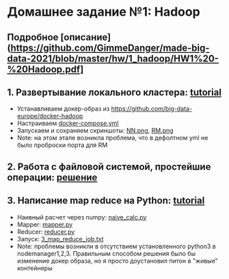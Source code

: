 # Домашнее задание №1: Hadoop

## Подробное [описание](https://github.com/GimmeDanger/made-big-data-2021/blob/master/hw/1_hadoop/HW1%20-%20Hadoop.pdf]

## 1. Развертывание локального кластера: [tutorial](https://youtu.be/ny2w5zImqvA)
  * Устанавливаем докер-образ из https://github.com/big-data-europe/docker-hadoop
  * Настраиваем [docker-compose.yml](https://github.com/GimmeDanger/made-big-data-2021/blob/master/hw/1_hadoop/docker-compose.yml)
  * Запускаем и сохраняем скриншоты: [NN.png](https://github.com/GimmeDanger/made-big-data-2021/blob/master/hw/1_hadoop/NN.png), [RM.png](https://github.com/GimmeDanger/made-big-data-2021/blob/master/hw/1_hadoop/RM.png)
  * Note: на этом этапе возникла проблема, что в дефолтном yml не было проброски порта для RM

## 2. Работа с файловой системой, простейшие операции: [решение](https://github.com/GimmeDanger/made-big-data-2021/blob/master/hw/1_hadoop/2_hdfs_dfs_intro.txt)

## 3. Написание map reduce на Python: [tutorial](https://www.michael-noll.com/tutorials/writing-an-hadoop-mapreduce-program-in-python/)
 * Наивный расчет через numpy: [naive_calc.py](https://github.com/GimmeDanger/made-big-data-2021/blob/master/hw/1_hadoop/naive_calc.ipynb)
 * Mapper: [mapper.py](https://github.com/GimmeDanger/made-big-data-2021/blob/master/hw/1_hadoop/mapper.py)
 * Reducer: [reducer.py](https://github.com/GimmeDanger/made-big-data-2021/blob/master/hw/1_hadoop/reducer.py)
 * Запуск: [3_map_reduce_job.txt](https://github.com/GimmeDanger/made-big-data-2021/blob/master/hw/1_hadoop/3_map_reduce_job.txt)
 * Note: проблемы возникли в отсутствием установленного python3 в nodemanager1,2,3. Правильным способом решения было бы изменение докер образа, но я просто доустановил питон в "живые" контейнеры
